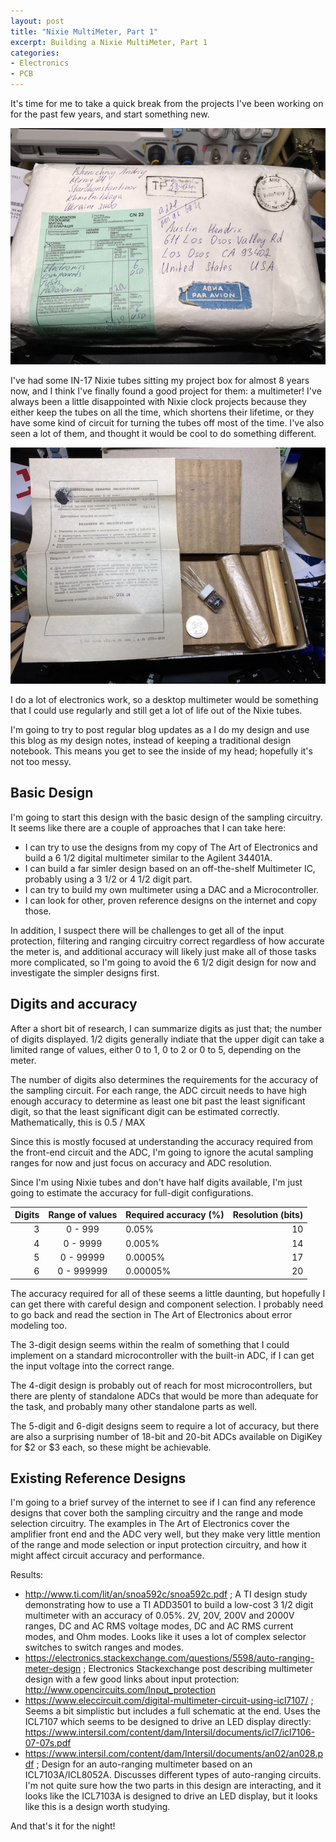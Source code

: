 ```yaml
---
layout: post
title: "Nixie MultiMeter, Part 1"
excerpt: Building a Nixie MultiMeter, Part 1
categories:
- Electronics
- PCB
---
```


It's time for me to take a quick break from the projects I've been working on for the past few years, and start something new.

![IN-17 Nixie Tubes, straight from Ukraine!](/media/2018/01/08/IN-17-box.jpg)

I've had some IN-17 Nixie tubes sitting my project box for almost 8 years now, and I think I've finally found a good project for them: a multimeter! I've always been a little disappointed with Nixie clock projects because they either keep the tubes on all the time, which shortens their lifetime, or they have some kind of circuit for turning the tubes off most of the time. I've also seen a lot of them, and thought it would be cool to do something different.

![IN-17 Nixie tube with original datasheet](/media/2018/01/08/IN-17-open.jpg)

I do a lot of electronics work, so a desktop multimeter would be something that I could use regularly and still get a lot of life out of the Nixie tubes.

I'm going to try to post regular blog updates as a I do my design and use this blog as my design notes, instead of keeping a traditional design notebook. This means you get to see the inside of my head; hopefully it's not too messy.

## Basic Design

I'm going to start this design with the basic design of the sampling circuitry. It seems like there are a couple of approaches that I can take here:

 * I can try to use the designs from my copy of The Art of Electronics and build a 6 1/2 digital multimeter similar to the Agilent 34401A.
 * I can build a far simler design based on an off-the-shelf Multimeter IC, probably using a 3 1/2 or 4 1/2 digit part.
 * I can try to build my own multimeter using a DAC and a Microcontroller.
 * I can look for other, proven reference designs on the internet and copy those.

In addition, I suspect there will be challenges to get all of the input protection, filtering and ranging circuitry correct regardless of how accurate the meter is, and additional accuracy will likely just make all of those tasks more complicated, so I'm going to avoid the 6 1/2 digit design for now and investigate the simpler designs first.

## Digits and accuracy

After a short bit of research, I can summarize digits as just that; the number of digits displayed. 1/2 digits generally indiate that the upper digit can take a limited range of values, either 0 to 1, 0 to 2 or 0 to 5, depending on the meter.

The number of digits also determines the requirements for the accuracy of the sampling circuit. For each range, the ADC circuit needs to have high enough accuracy to determine as least one bit past the least significant digit, so that the least significant digit can be estimated correctly. Mathematically, this is 0.5 / MAX

Since this is mostly focused at understanding the accuracy required from the front-end circuit and the ADC, I'm going to ignore the acutal sampling ranges for now and just focus on accuracy and ADC resolution.

Since I'm using Nixie tubes and don't have half digits available, I'm just going to estimate the accuracy for full-digit configurations.

| Digits | Range of values | Required accuracy (%) | Resolution (bits) |
|-------:|:---------------:|:----------------------|------------------:|
| 3      | 0 - 999         | 0.05%                 | 10                |
| 4      | 0 - 9999        | 0.005%                | 14                |
| 5      | 0 - 99999       | 0.0005%               | 17                |
| 6      | 0 - 999999      | 0.00005%              | 20                |

The accuracy required for all of these seems a little daunting, but hopefully I can get there with careful design and component selection. I probably need to go back and read the section in The Art of Electronics about error modeling too.

The 3-digit design seems within the realm of something that I could implement on a standard microcontroller with the built-in ADC, if I can get the input voltage into the correct range.

The 4-digit design is probably out of reach for most microcontrollers, but there are plenty of standalone ADCs that would be more than adequate for the task, and probably many other standalone parts as well.

The 5-digit and 6-digit designs seem to require a lot of accuracy, but there are also a surprising number of 18-bit and 20-bit ADCs available on DigiKey for $2 or $3 each, so these might be achievable.

## Existing Reference Designs

I'm going to a brief survey of the internet to see if I can find any reference designs that cover both the sampling circuitry and the range and mode selection circuitry. The examples in The Art of Electronics cover the amplifier front end and the ADC very well, but they make very little mention of the range and mode selection or input protection circuitry, and how it might affect circuit accuracy and performance.

Results:

 * http://www.ti.com/lit/an/snoa592c/snoa592c.pdf ; A TI design study demonstrating how to use a TI ADD3501 to build a low-cost 3 1/2 digit multimeter with an accuracy of 0.05%. 2V, 20V, 200V and 2000V ranges, DC and AC RMS voltage modes, DC and AC RMS current modes, and Ohm modes. Looks like it uses a lot of complex selector switches to switch ranges and modes.
 * https://electronics.stackexchange.com/questions/5598/auto-ranging-meter-design ; Electronics Stackexchange post describing multimeter design with a few good links about input protection: http://www.opencircuits.com/Input_protection
 * https://www.eleccircuit.com/digital-multimeter-circuit-using-icl7107/ ; Seems a bit simplistic but includes a full schematic at the end. Uses the ICL7107 which seems to be designed to drive an LED display directly: https://www.intersil.com/content/dam/Intersil/documents/icl7/icl7106-07-07s.pdf
 * https://www.intersil.com/content/dam/Intersil/documents/an02/an028.pdf ; Design for an auto-ranging multimeter based on an ICL7103A/ICL8052A. Discusses different types of auto-ranging circuits. I'm not quite sure how the two parts in this design are interacting, and it looks like the ICL7103A is designed to drive an LED display, but it looks like this is a design worth studying.

 And that's it for the night!
